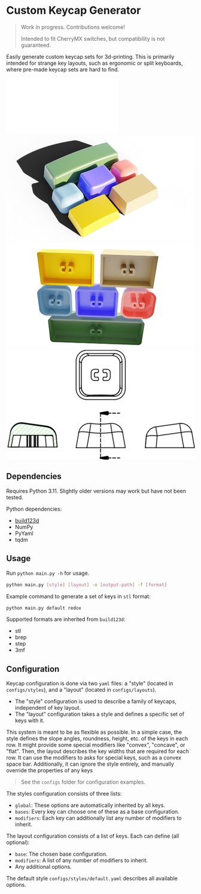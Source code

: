 # Custom Keycap Generator

> Work in progress. Contributions welcome!
> 
> Intended to fit CherryMX switches, but compatibility is not guaranteed.

Easily generate custom keycap sets for 3d-printing.
This is primarily intended for strange key layouts, such as ergonomic or split keyboards, where pre-made keycap sets are hard to find.

![Example keycap (stl)](img/r1.stl)
![Example keycaps (render, front)](img/render_front.png)
![Example keycaps (render, back)](img/render_back.png)
![Example keycap (drawing)](img/drawing.svg)

## Dependencies
Requires Python 3.11.
Slightly older versions may work but have not been tested.

Python dependencies:
- [build123d](https://github.com/gumyr/build123d)
- NumPy
- PyYaml
- tqdm

## Usage

Run `python main.py -h` for usage.

```bash
python main.py [style] [layout] -o [output-path] -f [format]
```

Example command to generate a set of keys in `stl` format:

```bash
python main.py default redox
```

Supported formats are inherited from `build123d`:
- stl
- brep
- step
- 3mf

## Configuration

Keycap configuration is done via two `yaml` files: a "style" (located in `configs/styles`), and a "layout" (located in `configs/layouts`).

- The "style" configuration is used to describe a family of keycaps, independent of key layout.
- The "layout" configuration takes a style and defines a specific set of keys with it.

This system is meant to be as flexible as possible.
In a simple case, the style defines the slope angles, roundness, height, etc. of the keys in each row.
It might provide some special modifiers like "convex", "concave", or "flat".
Then, the layout describes the key widths that are required for each row.
It can use the modifiers to asks for special keys, such as a convex space bar.
Additionally, it can ignore the style entirely, and manually override the properties of any keys

> See the `configs` folder for configuration examples.

The styles configuration consists of three lists:
- `global`: These options are automatically inherited by all keys.
- `bases`: Every key can choose one of these as a base configuration.
- `modifiers`: Each key can additionally list any number of modifiers to inherit.

The layout configuration consists of a list of keys.
Each can define (all optional):
- `base`: The chosen base configuration.
- `modifiers`: A list of any number of modifiers to inherit.
- Any additional options.

The default style `configs/styles/default.yaml` describes all available options.

